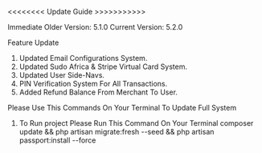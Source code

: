 <<<<<<<< Update Guide >>>>>>>>>>>

Immediate Older Version: 5.1.0
Current Version: 5.2.0

Feature Update

1. Updated Email Configurations System.
2. Updated Sudo Africa & Stripe Virtual Card System.
3. Updated User Side-Navs.
4. PIN Verification System For All Transactions.
5. Added Refund Balance From Merchant To User.


Please Use This Commands On Your Terminal To Update Full System
1. To Run project Please Run This Command On Your Terminal
    composer update && php artisan migrate:fresh --seed && php artisan passport:install --force
